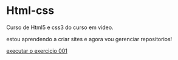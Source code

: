 # Html-css
 Curso de Html5 e css3 do curso em video.

estou aprendendo a criar sites e agora vou gerenciar repositorios!

<a href="https://professorguanabara.github.io/html-css/exercicios/ex001/index.html">executar o exercicio 001</a>